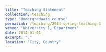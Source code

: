 ```yaml
---
title: "Teaching Statement"
collection: teaching
type: "Undergraduate course"
permalink: /teaching/2014-spring-teaching-1
venue: "University 1, Department"
date: 2014-01-01
excerpt: "."
location: "City, Country"
---
```

